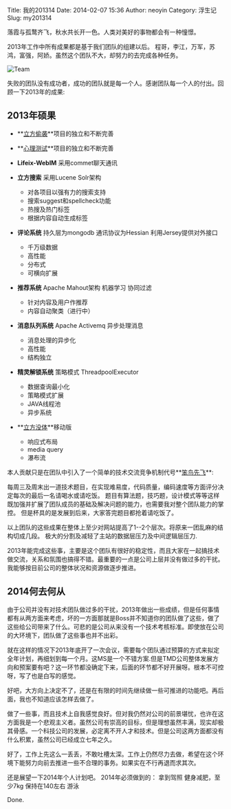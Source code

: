 Title: 我的201314
Date: 2014-02-07 15:36
Author: neoyin
Category: 浮生记
Slug: my201314

落霞与孤鹜齐飞，秋水共长开一色。人类对美好的事物都会有一种憧憬。

2013年工作中所有成果都是基于我们团队的组建以后。
程哥，李江，万军，苏鸿，富强，阿娇。虽然这个团队不大，却努力的去完成各种任务。

![Team](http://h.hiphotos.bdimg.com/album/s=550;q=90;c=xiangce,100,100/sign=b5603c1f89d4b31cf43c94beb7ed5642/2f738bd4b31c87015e0695ba257f9e2f0708ff3e.jpg?referer=bc9b7f4e4d4a20a4680908f739d4&x=.jpg)

失败的团队没有成功者，成功的团队就是每一个人。感谢团队每一个人的付出。回顾一下2013年的成果:

<!-- more -->

2013年硕果
----------

-   **[立方偷袭](http://sneak.l99.com/)**项目的独立和不断完善
-   **[心理测试](http://mentaltest.l99.com/Test_allTest.action)**项目的独立和不断完善
-   **Lifeix-WebIM** 采用commet聊天通讯
-   **立方搜索** 采用Lucene Solr架构
    -   对各项目以强有力的搜索支持
    -   搜索suggest和spellcheck功能
    -   热搜及热门标签
    -   根据内容自动生成标签

-   **评论系统** 持久层为mongodb 通讯协议为Hessian
    利用Jersey提供对外接口
    -   千万级数据
    -   高性能
    -   分布式
    -   可横向扩展

-   **推荐系统** Apache Mahout架构 机器学习 协同过滤
    -   针对内容及用户作推荐
    -   内容自动聚类（进行中）

-   **消息队列系统** Apache Activemq 异步处理消息
    -   消息处理的异步化
    -   高性能
    -   结构独立

-   **精灵解锁系统** 策略模式 ThreadpoolExecutor
    -   数据查询最小化
    -   策略模式扩展
    -   JAVA线程池
    -   异步系统

-   **[立方没体](http://www.l99.com/media)**移动版
    -   响应式布局
    -   media query
    -   瀑布流

本人贡献只是在团队中引入了一个简单的技术交流竞争机制代号**[笨鸟先飞](https://github.com/neoyin/early-birds)**:

每周三及周末出一道技术题目，在实现难易度，代码质量，编码速度等方面评分决定每次的最后一名请喝水或请吃饭。
题目有算法题，技巧题，设计模式等等这样既加强并扩展了团队成员的基础及解决问题的能力，也需要我对整个团队能力的掌控。
但是杯具的是发展到后来，大家答完题目都抢着请吃饭了。

以上团队的这些成果在整体上至少对网站提高了1--2个层次。将原来一团乱麻的结构切成几段。
极大的分割及减轻了主站的数据层压力及中间逻辑层压力.

2013年能完成这些事，主要是这个团队有很好的稳定性，而且大家在一起搞技术做交流，关系和氛围也搞得不错。最重要的一点是公司上层并没有做过多的干扰。我能够按目前公司的整体状况和资源做逐步推进。

2014何去何从
------------

由于公司并没有对技术团队做过多的干扰，2013年做出一些成绩，但是任何事情都有从两方面来考虑，坏的一方面那就是Boss并不知道你的团队做了这些，做了这些给公司带来了什么。可悲的是公司从来没有一个技术考核标准。即使放在公司的大环境下，团队做了这些事也并不出彩。

就在这样的情况下2013年底开了一次会议，需要每个团队通过预算的方式来拟定全年计划，再细划到每一个月。这MS是一个不错方案.但是TMD公司整体发展方向和预案要有吧？这一环节都没确定下来，后面的环节都不好开展呀。根本不可控呀，写了也是白写的感觉。

好吧，大方向上决定不了，还是在有限的时间先继续做一些可推进的功能吧。再后面，我也不知道应该怎样去做了。

做了一些事，而且技术上自我感觉良好。但对我仍然对公司的前景堪忧，也许在这方面我是一个悲观主义者。虽然公司有崇高的目标，但是理想虽然丰满，现实却极其骨感。一个科技公司的发展，必定离不开人才和技术。但是公司这两方面都没有什么积累，虽然公司已经成立七年之久。

好了，工作上先这么一丢丢，不敢吐槽太深。工作上仍然尽力去做，希望在这个环境下能努力向前去推进一些不合理的事务。如果实在不行再退而求其次。

还是展望一下2014年个人计划吧。 2014年必须做到的： 拿到驾照
健身减肥，至少7kg 保持在140左右 游泳

Done.
